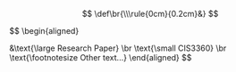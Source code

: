 $$
\def\br{\\\rule{0cm}{0.2cm}&}
$$

$$
\begin{aligned}

&\text{\large Research Paper}
\br
\text{\small CIS3360}
\br
\text{\footnotesize Other text...}
\end{aligned}
$$
